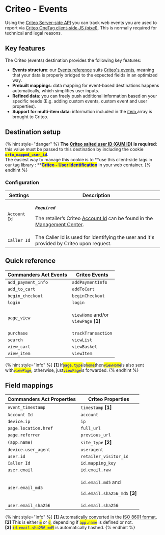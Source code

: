 # Criteo - Events

Using the [Criteo Server-side API](https://guides.criteotilt.com/onetag/s2s/#sending-events) you can track web events you are used to report via [Criteo OneTag client-side JS (pixel)](https://help.criteo.com/kb/guide/en/all-criteo-onetag-events-and-parameters-vZbzbEeY86/Steps/775825). This is normally required for technical and legal reasons.

## Key features

The Criteo (events) destination provides the following key features:

* **Events structure**: our [Events reference](https://community.commandersact.com/platform-x/developers/tracking/events-reference) suits [Criteo's events](https://help.criteo.com/kb/guide/en/all-criteo-onetag-events-and-parameters-vZbzbEeY86/Steps/775825), meaning that your data is properly bridged to the expected fields in an optimized way.
* **Prebuilt mappings**: data mapping for event-based destinations happens automatically, which simplifies user inputs.
* **Refined data**: you can freely push additional information based on your specific needs (E.g. adding custom events, custom event and user properties).
* **Support for multi-item data**: information included in the [item ](https://community.commandersact.com/platform-x/developers/tracking/events-reference#item)array is brought to Criteo.

## Destination setup

{% hint style="danger" %}
**The** [**Criteo salted user ID (GUM ID)**](https://guides.criteotilt.com/onetag/s2s/#criteo-gum-call) **is required**: this value must be passed to this destination by including the cookie <mark style="color:blue;">**`crto_mapped_user_id`**</mark>. \
The easiest way to manage this cookie is to **use this client-side tags in our tag library : **<mark style="color:blue;">**Criteo - User Identification**</mark> in your web container.
{% endhint %}

### Configuration

| Settings     | Description                                                                                                                                                                                                                  |
| ------------ | ---------------------------------------------------------------------------------------------------------------------------------------------------------------------------------------------------------------------------- |
| `Account Id` | <p><em><strong><code>Required</code></strong></em></p><p>The retailer’s Criteo <a href="https://marketing.criteo.com/">Account Id</a> can be found in the <a href="https://marketing.criteo.com/">Management Center</a>.</p> |
| `Caller Id`  | The Caller Id is used for identifying the user and it's provided by Criteo upon request.                                                                                                                                     |

## Quick reference

| Commanders Act Events | Criteo Events                                                                     |
| --------------------- | --------------------------------------------------------------------------------- |
| `add_payment_info`    | `addPaymentInfo`                                                                  |
| `add_to_cart`         | `addToCart`                                                                       |
| `begin_checkout`      | `beginCheckout`                                                                   |
| `login`               | `login`                                                                           |
| `page_view`           | <p><code>viewHome</code> and/or<br><code>viewPage</code> <strong>[1]</strong></p> |
| `purchase`            | `trackTransaction`                                                                |
| `search`              | `viewList`                                                                        |
| `view_cart`           | `viewBasket`                                                                      |
| `view_item`           | `viewItem`                                                                        |

{% hint style="info" %}
**\[1]** If<mark style="color:blue;">`page.type`</mark>is<mark style="color:blue;">`home`</mark>then<mark style="color:blue;">`viewHome`</mark>is also sent with<mark style="color:blue;">`viewPage`</mark>, otherwise, just<mark style="color:blue;">`viewPage`</mark>is forwarded.&#x20;
{% endhint %}

## Field mappings

| Commanders Act Properties | Criteo Properties                                                                                |
| ------------------------- | ------------------------------------------------------------------------------------------------ |
| `event_timestamp`         | `timestamp` **\[1]**                                                                             |
| `Account Id`              | `account`                                                                                        |
| `device.ip`               | `ip`                                                                                             |
| `page.location.href`      | `full_url`                                                                                       |
| `page.referrer`           | `previous_url`                                                                                   |
| `(app.name)`              | `site_type` **\[2]**                                                                             |
| `device.user_agent`       | `useragent`                                                                                      |
| `user.id`                 | `retailer_visitor_id`                                                                            |
| `Caller Id`               | `id.mapping_key`                                                                                 |
| `user.email`              | `id.email.raw`                                                                                   |
| `user.email_md5`          | <p><code>id.email.md5</code> and</p><p><code>id.email.sha256_md5</code> <strong>[3]</strong></p> |
| `user.email_sha256`       | `id.email.sha256`                                                                                |

{% hint style="info" %}
**\[1]** Automatically converted in the [ISO 8601 format](https://en.wikipedia.org/wiki/ISO\_8601).\
**\[2]** This is either <mark style="color:blue;">`m`</mark> or <mark style="color:blue;">`d`</mark>, depending if <mark style="color:blue;">`app.name`</mark> is defined or not.\
**\[3]** <mark style="color:blue;">`id.email.sha256_md5`</mark> is automatically hashed.
{% endhint %}
